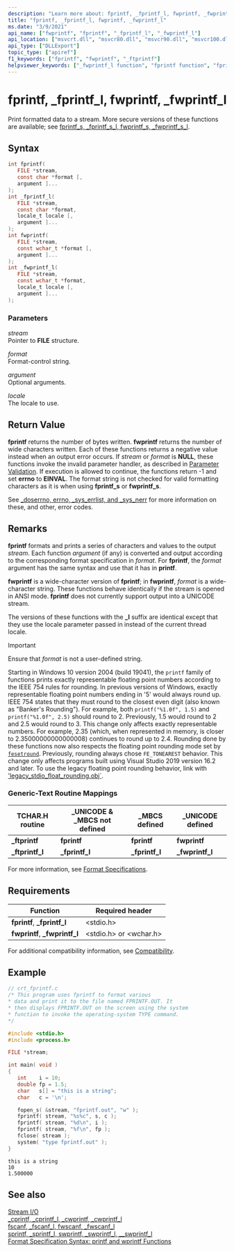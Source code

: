 ```yaml
---
description: "Learn more about: fprintf, _fprintf_l, fwprintf, _fwprintf_l"
title: "fprintf, _fprintf_l, fwprintf, _fwprintf_l"
ms.date: "3/9/2021"
api_name: ["fwprintf", "fprintf", "_fprintf_l", "_fwprintf_l"]
api_location: ["msvcrt.dll", "msvcr80.dll", "msvcr90.dll", "msvcr100.dll", "msvcr100_clr0400.dll", "msvcr110.dll", "msvcr110_clr0400.dll", "msvcr120.dll", "msvcr120_clr0400.dll", "ucrtbase.dll"]
api_type: ["DLLExport"]
topic_type: ["apiref"]
f1_keywords: ["fprintf", "fwprintf", "_ftprintf"]
helpviewer_keywords: ["_fwprintf_l function", "fprintf function", "fprintf_l function", "_fprintf_l function", "_ftprintf function", "fwprintf function", "ftprintf_l function", "ftprintf function", "_ftprintf_l function", "print formatted data to streams", "fwprintf_l function"]
---
```

# fprintf, _fprintf_l, fwprintf, _fwprintf_l

Print formatted data to a stream. More secure versions of these functions are available; see [fprintf_s, _fprintf_s_l, fwprintf_s, _fwprintf_s_l](fprintf-s-fprintf-s-l-fwprintf-s-fwprintf-s-l.md).

## Syntax

```C
int fprintf(
   FILE *stream,
   const char *format [,
   argument ]...
);
int _fprintf_l(
   FILE *stream,
   const char *format,
   locale_t locale [,
   argument ]...
);
int fwprintf(
   FILE *stream,
   const wchar_t *format [,
   argument ]...
);
int _fwprintf_l(
   FILE *stream,
   const wchar_t *format,
   locale_t locale [,
   argument ]...
);
```

### Parameters

*stream*<br/>
Pointer to **FILE** structure.

*format*<br/>
Format-control string.

*argument*<br/>
Optional arguments.

*locale*<br/>
The locale to use.

## Return Value

**fprintf** returns the number of bytes written. **fwprintf** returns the number of wide characters written. Each of these functions returns a negative value instead when an output error occurs. If *stream* or *format* is **NULL**, these functions invoke the invalid parameter handler, as described in [Parameter Validation](../../c-runtime-library/parameter-validation.md). If execution is allowed to continue, the functions return -1 and set **errno** to **EINVAL**. The format string is not checked for valid formatting characters as it is when using **fprintf_s** or **fwprintf_s**.

See [_doserrno, errno, _sys_errlist, and _sys_nerr](../../c-runtime-library/errno-doserrno-sys-errlist-and-sys-nerr.md) for more information on these, and other, error codes.

## Remarks

**fprintf** formats and prints a series of characters and values to the output *stream*. Each function *argument* (if any) is converted and output according to the corresponding format specification in *format*. For **fprintf**, the *format* argument has the same syntax and use that it has in **printf**.

**fwprintf** is a wide-character version of **fprintf**; in **fwprintf**, *format* is a wide-character string. These functions behave identically if the stream is opened in ANSI mode. **fprintf** does not currently support output into a UNICODE stream.

The versions of these functions with the **_l** suffix are identical except that they use the locale parameter passed in instead of the current thread locale.

> [!IMPORTANT]
> Ensure that *format* is not a user-defined string.
>
> Starting in Windows 10 version 2004 (build 19041), the `printf` family of functions prints exactly representable floating point numbers according to the IEEE 754 rules for rounding. In previous versions of Windows, exactly representable floating point numbers ending in '5' would always round up. IEEE 754 states that they must round to the closest even digit (also known as "Banker's Rounding"). For example, both `printf("%1.0f", 1.5)` and `printf("%1.0f", 2.5)` should round to 2. Previously, 1.5 would round to 2 and 2.5 would round to 3. This change only affects exactly representable numbers. For example, 2.35 (which, when represented in memory, is closer to 2.35000000000000008) continues to round up to 2.4. Rounding done by these functions now also respects the floating point rounding mode set by [`fesetround`](fegetround-fesetround2.md). Previously, rounding always chose `FE_TONEAREST` behavior. This change only affects programs built using Visual Studio 2019 version 16.2 and later. To use the legacy floating point rounding behavior, link with ['legacy_stdio_float_rounding.obj`](../link-options.md).

### Generic-Text Routine Mappings

|TCHAR.H routine|_UNICODE & _MBCS not defined|_MBCS defined|_UNICODE defined|
|---------------------|------------------------------------|--------------------|-----------------------|
|**_ftprintf**|**fprintf**|**fprintf**|**fwprintf**|
|**_ftprintf_l**|**_fprintf_l**|**_fprintf_l**|**_fwprintf_l**|

For more information, see [Format Specifications](../../c-runtime-library/format-specification-syntax-printf-and-wprintf-functions.md).

## Requirements

|Function|Required header|
|--------------|---------------------|
|**fprintf**, **_fprintf_l**|\<stdio.h>|
|**fwprintf**, **_fwprintf_l**|\<stdio.h> or \<wchar.h>|

For additional compatibility information, see [Compatibility](../../c-runtime-library/compatibility.md).

## Example

```C
// crt_fprintf.c
/* This program uses fprintf to format various
* data and print it to the file named FPRINTF.OUT. It
* then displays FPRINTF.OUT on the screen using the system
* function to invoke the operating-system TYPE command.
*/

#include <stdio.h>
#include <process.h>

FILE *stream;

int main( void )
{
   int    i = 10;
   double fp = 1.5;
   char   s[] = "this is a string";
   char   c = '\n';

   fopen_s( &stream, "fprintf.out", "w" );
   fprintf( stream, "%s%c", s, c );
   fprintf( stream, "%d\n", i );
   fprintf( stream, "%f\n", fp );
   fclose( stream );
   system( "type fprintf.out" );
}
```

```Output
this is a string
10
1.500000
```

## See also

[Stream I/O](../../c-runtime-library/stream-i-o.md)<br/>
[_cprintf, _cprintf_l, _cwprintf, _cwprintf_l](cprintf-cprintf-l-cwprintf-cwprintf-l.md)<br/>
[fscanf, _fscanf_l, fwscanf, _fwscanf_l](fscanf-fscanf-l-fwscanf-fwscanf-l.md)<br/>
[sprintf, _sprintf_l, swprintf, _swprintf_l, \__swprintf_l](sprintf-sprintf-l-swprintf-swprintf-l-swprintf-l.md)<br/>
[Format Specification Syntax: printf and wprintf Functions](../../c-runtime-library/format-specification-syntax-printf-and-wprintf-functions.md)<br/>
